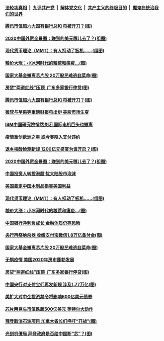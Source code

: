 ####  [法轮功真相](../../../../basic/blob/master/README.md?t=01260401) &nbsp;|&nbsp; [九评共产党](../../../../9ping.md/blob/master/README.md?t=01260401) &nbsp;|&nbsp; [解体党文化](../../../../jtdwh.md/blob/master/README.md?t=01260401)  &nbsp;|&nbsp; [共产主义的终极目的](../../../../gczydzjmd.md/blob/master/README.md?t=01260401) &nbsp;|&nbsp; [魔鬼在统治我们的世界](../../../../mgztzwmdsj.md/blob/master/README.md?t=01260401) 

#### [腾讯市值超六大国有银行总和 将被开刀？(图)](../pages/p5/960316.md?t=01260401) 

#### [2020中国外贸全景图：赚到的美元哪儿去了？(组图)](../pages/p5/960231.md?t=01260401) 

#### [现代货币理论（MMT）：有人扣动了扳机……(组图)](../pages/p5/960236.md?t=01260401) 

#### [粮价大涨：小冰河时代的粮荒和瘟疫…(图)](../pages/p5/960243.md?t=01260401) 

#### [国家大基金撤离芯片股 20万股民难逃韭菜命(图)](../pages/p5/960206.md?t=01260401) 

#### [房贷“两道红线”压顶&nbsp; 广东多家银行停贷(图)](../pages/p5/960160.md?t=01260401) 

#### [腾讯市值超六大国有银行总和 将被开刀？(图)](../pages/p5/960316.md?t=01260401) 

#### [微软与苹果等重磅财报将出炉 美股市场生变](../pages/p5/960313.md?t=01260401) 

#### [IBM中国研究院悄然关闭 国际电机巨头也撤离](../pages/p5/960305.md?t=01260401) 

#### [疫情重创欧洲之星 或今春陷入支付违约](../pages/p5/960303.md?t=01260401) 

#### [返乡核酸检测新规 1200亿元盛宴为谁开启？(图)](../pages/p5/960267.md?t=01260401) 

#### [2020中国外贸全景图：赚到的美元哪儿去了？(组图)](../pages/p5/960231.md?t=01260401) 

#### [中国投资人转投港股 忧大陆股市泡沫](../pages/p5/960255.md?t=01260401) 

#### [美国裁定中国木制品损害美国利益](../pages/p5/960253.md?t=01260401) 

#### [现代货币理论（MMT）：有人扣动了扳机……(组图)](../pages/p5/960236.md?t=01260401) 

#### [粮价大涨：小冰河时代的粮荒和瘟疫…(图)](../pages/p5/960243.md?t=01260401) 

#### [中国银行净利负成长 金融体质仍存风险](../pages/p5/960209.md?t=01260401) 

#### [央行再祭绝杀器 收缴支付宝微信1.8万亿备付金(图)](../pages/p5/960207.md?t=01260401) 

#### [国家大基金撤离芯片股 20万股民难逃韭菜命(图)](../pages/p5/960206.md?t=01260401) 

#### [无惧疫情 美国2020年房市蓬勃发展](../pages/p5/960183.md?t=01260401) 

#### [房贷“两道红线”压顶&nbsp; 广东多家银行停贷(图)](../pages/p5/960160.md?t=01260401) 

#### [中国央行对支付宝们再发新规 涉及1.77万亿(图)](../pages/p5/960135.md?t=01260401) 

#### [美扩大对中企投资禁令将影响600亿美元债券](../pages/p5/960138.md?t=01260401) 

#### [芯片两巨头市值跌超500亿美元 英特尔大动作](../pages/p5/960118.md?t=01260401) 

#### [拜登取消石油项目 加拿大省长们呼吁“开战”(图)](../pages/p5/960105.md?t=01260401) 

#### [光刻机僵局 拜登政府是否给中国断“芯”？(图)](../pages/p5/960101.md?t=01260401) 

